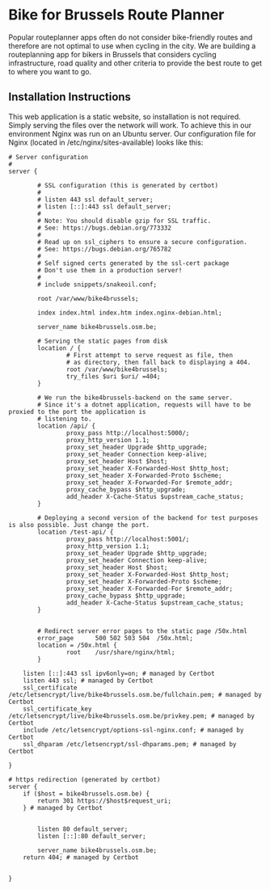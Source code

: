 # Bike for Brussels Route Planner

Popular routeplanner apps often do not consider bike-friendly routes and therefore are not optimal to use when cycling in the city. We are building a routeplanning app for bikers in Brussels that considers cycling infrastructure, road quality and other criteria to provide the best route to get to where you want to go.

## Installation Instructions

This web application is a static website, so installation is not required. Simply serving the files over the network will work. To achieve this in our environment Nginx was run on an Ubuntu server.
Our configuration file for Nginx (located in /etc/nginx/sites-available) looks like this:

```
# Server configuration
#
server {

        # SSL configuration (this is generated by certbot)
        #
        # listen 443 ssl default_server;
        # listen [::]:443 ssl default_server;
        #
        # Note: You should disable gzip for SSL traffic.
        # See: https://bugs.debian.org/773332
        #
        # Read up on ssl_ciphers to ensure a secure configuration.
        # See: https://bugs.debian.org/765782
        #
        # Self signed certs generated by the ssl-cert package
        # Don't use them in a production server!
        #
        # include snippets/snakeoil.conf;

        root /var/www/bike4brussels;

        index index.html index.htm index.nginx-debian.html;

        server_name bike4brussels.osm.be;
		
		# Serving the static pages from disk
        location / {
                # First attempt to serve request as file, then
                # as directory, then fall back to displaying a 404.
                root /var/www/bike4brussels;
                try_files $uri $uri/ =404;
        }

		# We run the bike4brussels-backend on the same server. 
		# Since it's a dotnet application, requests will have to be proxied to the port the application is
		# listening to.
        location /api/ {
                proxy_pass http://localhost:5000/;
                proxy_http_version 1.1;
                proxy_set_header Upgrade $http_upgrade;
                proxy_set_header Connection keep-alive;
                proxy_set_header Host $host;
                proxy_set_header X-Forwarded-Host $http_host;
                proxy_set_header X-Forwarded-Proto $scheme;
                proxy_set_header X-Forwarded-For $remote_addr;
                proxy_cache_bypass $http_upgrade;
                add_header X-Cache-Status $upstream_cache_status;
        }

		# Deploying a second version of the backend for test purposes is also possible. Just change the port.
        location /test-api/ {
                proxy_pass http://localhost:5001/;
                proxy_http_version 1.1;
                proxy_set_header Upgrade $http_upgrade;
                proxy_set_header Connection keep-alive;
                proxy_set_header Host $host;
                proxy_set_header X-Forwarded-Host $http_host;
                proxy_set_header X-Forwarded-Proto $scheme;
                proxy_set_header X-Forwarded-For $remote_addr;
                proxy_cache_bypass $http_upgrade;
                add_header X-Cache-Status $upstream_cache_status;
        }


        # Redirect server error pages to the static page /50x.html
        error_page      500 502 503 504  /50x.html;
        location = /50x.html {
                root    /usr/share/nginx/html;
        }

    listen [::]:443 ssl ipv6only=on; # managed by Certbot
    listen 443 ssl; # managed by Certbot
    ssl_certificate /etc/letsencrypt/live/bike4brussels.osm.be/fullchain.pem; # managed by Certbot
    ssl_certificate_key /etc/letsencrypt/live/bike4brussels.osm.be/privkey.pem; # managed by Certbot
    include /etc/letsencrypt/options-ssl-nginx.conf; # managed by Certbot
    ssl_dhparam /etc/letsencrypt/ssl-dhparams.pem; # managed by Certbot

}

# https redirection (generated by certbot)
server {
    if ($host = bike4brussels.osm.be) {
        return 301 https://$host$request_uri;
    } # managed by Certbot


        listen 80 default_server;
        listen [::]:80 default_server;

        server_name bike4brussels.osm.be;
    return 404; # managed by Certbot


}
```
